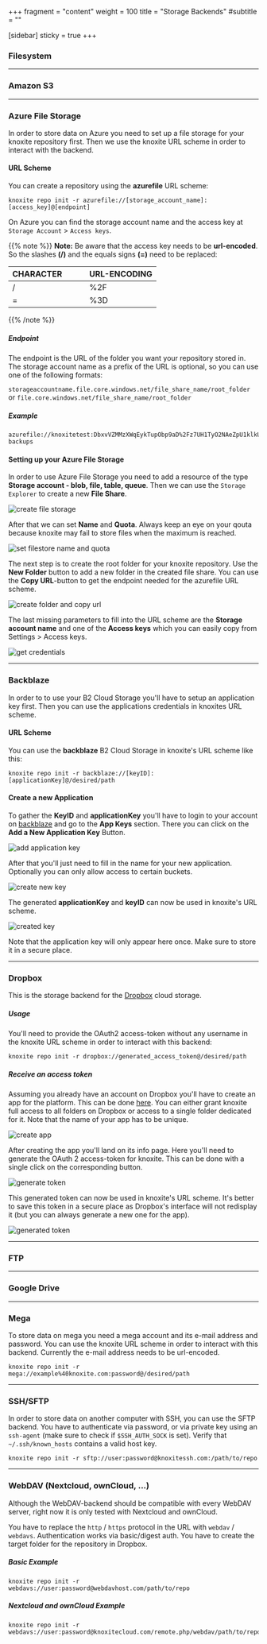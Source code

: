 +++
fragment = "content"
weight = 100
title = "Storage Backends"
#subtitle = ""

[sidebar]
  sticky = true
+++

<p>

### Filesystem

---

### Amazon S3

---

### Azure File Storage

In order to store data on Azure you need to set up a file storage for your
knoxite repository first. Then we use the knoxite URL scheme in order to
interact with the backend.

#### URL Scheme
You can create a repository using the **azurefile** URL scheme:

```
knoxite repo init -r azurefile://[storage_account_name]:[access_key]@[endpoint]
```

On Azure you can find the storage account name and the access key at
`Storage Account` > `Access keys`.

{{% note %}}
**Note:** Be aware that the access key needs to be **url-encoded**. So the
slashes **(/)** and the equals signs **(=)** need to be replaced:

| CHARACTER&nbsp;&nbsp;&nbsp;&nbsp;&nbsp;&nbsp;&nbsp;&nbsp;&nbsp; | URL-ENCODING |
| --------------------------------------------------------------- | ------------ |
| /                                                               | %2F          |
| =                                                               | %3D          |
{{% /note %}}

##### Endpoint
The endpoint is the URL of the folder you want your repository stored in.
The storage account name as a prefix of the URL is optional, so you can use one
of the following formats:

`
storageaccountname.file.core.windows.net/file_share_name/root_folder
`
or
`
file.core.windows.net/file_share_name/root_folder
`

##### Example
```
azurefile://knoxitetest:DbxvVZMMzXWqEykTupObp9aD%2Fz7UH1TyO2NAeZpU1klkUut4SEtOCCEOfp42%2FQLXYKRgmDUUwjzi4XJTe1nB6w%3D%3D@knoxitetest.file.core.windows.net/knoxite/home-backups
```

#### Setting up your Azure File Storage
In order to use Azure File Storage you need to add a resource of the type
**Storage account - blob, file, table, queue**. Then we can use the
`Storage Explorer` to create a new **File Share**.

![create file storage](/images/backends/azure_create_file_storage_focus.png)

After that we can set **Name** and **Quota**. Always keep an eye on your qouta
because knoxite may fail to store files when the maximum is reached.

![set filestore name and quota](/images/backends/azure_create_file_storage_2_focus.png)

The next step is to create the root folder for your knoxite repository.
Use the **New Folder** button to add a new folder in the created file share. You
can use the **Copy URL**-button to get the endpoint needed for the azurefile URL
scheme.

![create folder and copy url](/images/backends/azure_create_folder_copy_url_focus.png)

The last missing parameters to fill into the URL scheme are the
**Storage account name** and one of the **Access keys** which you can easily
copy from Settings > Access keys.

![get credentials](/images/backends/azure_access_keys_focus.png)

---

### Backblaze

In order to to use your B2 Cloud Storage you'll have to setup an application key
first. Then you can use the applications credentials in knoxites URL scheme.

#### URL Scheme

You can use the **backblaze** B2 Cloud Storage in knoxite's URL scheme like
this:
```
knoxite repo init -r backblaze://[keyID]:[applicationKey]@/desired/path
```

#### Create a new Application

To gather the **KeyID** and **applicationKey** you'll have to login to your
account on [backblaze](https://www.backblaze.com) and go to the **App Keys**
section. There you can click on the **Add a New Application Key** Button.

![add application key](/images/backends/backblaze_add_application_key_focus.png)

After that you'll just need to fill in the name for your new application.
Optionally you can only allow access to certain buckets.

![create new key](/images/backends/backblaze_create_new_key_focus.png)

The generated **applicationKey** and **keyID** can now be used in knoxite's URL
scheme.

![created key](/images/backends/backblaze_key_created_focus.png)

Note that the application key will only appear here once. Make sure to store it in a
secure place.

---

### Dropbox

This is the storage backend for the [Dropbox](https://www.dropbox.com) cloud
storage.

##### Usage

You'll need to provide the OAuth2 access-token without any username in the
knoxite URL scheme in order to interact with this backend:

```
knoxite repo init -r dropbox://generated_access_token@/desired/path
```

##### Receive an access token

Assuming you already have an account on Dropbox you'll have to create an app for
the platform. This can be done [here](https://dropbox.com/developers/apps/). You
can either grant knoxite full access to all folders on Dropbox or access to
a single folder dedicated for it. Note that the name of your app has to be
unique.

![create app](/images/backends/dropbox_create_new_app_focus.png)

After creating the app you'll land on its info page. Here you'll need to
generate the OAuth 2 access-token for knoxite. This can be done with a single
click on the corresponding button.

![generate token](/images/backends/dropbox_generate_access_token_focus.png)

This generated token can now be used in knoxite's URL scheme. It's better to
save this token in a secure place as Dropbox's interface will not redisplay it
(but you can always generate a new one for the app).

![generated token](/images/backends/dropbox_generated_access_token_focus.png)

---

### FTP

---

### Google Drive

---

### Mega

To store data on mega you need a mega account and its e-mail address and
password. You can use the knoxite URL scheme in order to interact with this
backend. Currently the e-mail address needs to be url-encoded.


```
knoxite repo init -r mega://example%40knoxite.com:password@/desired/path
```

---

### SSH/SFTP

In order to store data on another computer with SSH, you can use the SFTP
backend. You have to authenticate via password, or via private key using
an `ssh-agent` (make sure to check if `$SSH_AUTH_SOCK` is set). Verify that
`~/.ssh/known_hosts` contains a valid host key.

```
knoxite repo init -r sftp://user:password@knoxitessh.com:/path/to/repo
```

---

### WebDAV (Nextcloud, ownCloud, ...)

Although the WebDAV-backend should be compatible with every WebDAV server, right
now it is only tested with Nextcloud and ownCloud.

You have to replace the `http` / `https` protocol in the URL with `webdav` /
`webdavs`. Authentication works via basic/digest auth. You have to create the
target folder for the repository in Dropbox.

##### Basic Example

```
knoxite repo init -r webdavs://user:password@webdavhost.com/path/to/repo
```

##### Nextcloud and ownCloud Example

```
knoxite repo init -r webdavs://user:password@knoxitecloud.com/remote.php/webdav/path/to/repo
```
</p>
